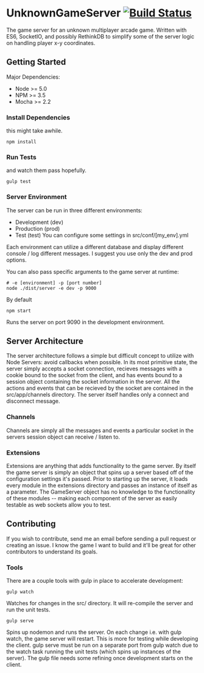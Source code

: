 # UnknownGameServer [![Build Status](https://travis-ci.org/Vandise/UnknownGameServer.svg?branch=master)](https://travis-ci.org/Vandise/UnknownGameServer)

The game server for an unknown multiplayer arcade game. Written with ES6, SocketIO, and possibly RethinkDB to simplify some of the server logic on handling player x-y coordinates.

## Getting Started
Major Dependencies:
* Node >= 5.0
* NPM >= 3.5
* Mocha >= 2.2

### Install Dependencies
this might take awhile.
```
npm install
```

### Run Tests
and watch them pass hopefully.
```
gulp test
```

### Server Environment
The server can be run in three different environments:
* Development (dev)
* Production (prod)
* Test (test)
You can configure some settings in src/conf/[my_env].yml

Each environment can utilize a different database and display different console / log different messages. I suggest you use only the dev and prod options.

You can also pass specific arguments to the game server at runtime:
```
# -e [environment] -p [port number]
node ./dist/server -e dev -p 9000
```

By default
```
npm start
```
Runs the server on port 9090 in the development environment.

## Server Architecture
The server architecture follows a simple but difficult concept to utilize with Node Servers: avoid callbacks when possible. In its most primitive state, the server simply accepts a socket connection, recieves messages with a cookie bound to the socket from the client, and has events bound to a session object containing the socket information in the server. All the actions and events that can be recieved by the socket are contained in the src/app/channels directory. The server itself handles only a connect and disconnect message.

### Channels
Channels are simply all the messages and events a particular socket in the servers session object can receive / listen to.

### Extensions
Extensions are anything that adds functionality to the game server. By itself the game server is simply an object that spins up a server based off of the configuration settings it's passed. Prior to starting up the server, it loads every module in the extensions directory and passes an instance of itself as a parameter. The GameServer object has no knowledge to the functionality of these modules -- making each component of the server as easily testable as web sockets allow you to test. 

## Contributing
If you wish to contribute, send me an email before sending a pull request or creating an issue. I know the game I want to build and it'll be great for other contributors to understand its goals.

### Tools
There are a couple tools with gulp in place to accelerate development:
```
gulp watch
```
Watches for changes in the src/ directory. It will re-compile the server and run the unit tests.

```
gulp serve
```
Spins up nodemon and runs the server. On each change i.e. with gulp watch, the game server will restart. This is more for testing while developing the client. gulp serve must be run on a separate port from gulp watch due to the watch task running the unit tests (which spins up instances of the server). The gulp file needs some refining once development starts on the client.
